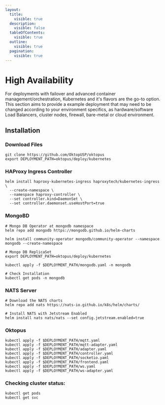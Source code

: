 ```yaml
---
layout:
  title:
    visible: true
  description:
    visible: false
  tableOfContents:
    visible: true
  outline:
    visible: true
  pagination:
    visible: true
---
```


# High Availability

For deployments with failover and advanced container management/orchestration, Kubernetes and it's flavors are the go-to option. This section aims to provide a example deployment that may need to be changed according to your environment specifics, as hardware/software Load Balancers, cluster nodes,  firewall, bare-metal or cloud environment.

## Installation

### Download Files

```
git clone https://github.com/OktopUSP/oktopus
export DEPLOYMENT_PATH=oktopus/deploy/kubernetes
```

### HAProxy Ingress Controller

```
helm install haproxy-kubernetes-ingress haproxytech/kubernetes-ingress \
  --create-namespace \
  --namespace haproxy-controller \
  --set controller.kind=DaemonSet \
  --set controller.daemonset.useHostPort=true
```

### MongoBD

```
# Mongo DB Operator at mongodb namespace
helm repo add mongodb https://mongodb.github.io/helm-charts

helm install community-operator mongodb/community-operator --namespace mongodb --create-namespace

# Mongo DB ReplicaSet
export DEPLOYMENT_PATH=oktopus/deploy/kubernetes

kubectl apply -f $DEPLOYMENT_PATH/mongodb.yaml -n mongodb

# Check Installation
kubectl get pods -n mongodb
```

### NATS Server

```
# Download the NATS charts
helm repo add nats https://nats-io.github.io/k8s/helm/charts/

# Install NATS with Jetstream Enabled
helm install nats nats/nats --set config.jetstream.enabled=true
```

### Oktopus

```
kubectl apply -f $DEPLOYMENT_PATH/mqtt.yaml
kubectl apply -f $DEPLOYMENT_PATH/mqtt-adapter.yaml
kubectl apply -f $DEPLOYMENT_PATH/adapter.yaml
kubectl apply -f $DEPLOYMENT_PATH/controller.yaml
kubectl apply -f $DEPLOYMENT_PATH/socketio.yaml
kubectl apply -f $DEPLOYMENT_PATH/frontend.yaml
kubectl apply -f $DEPLOYMENT_PATH/ws.yaml
kubectl apply -f $DEPLOYMENT_PATH/ws-adapter.yaml
```

### Checking cluster status:

```
kubectl get pods
kubectl get svc
```
